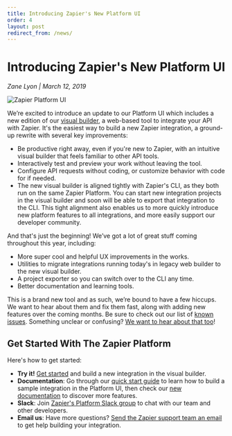 ```yaml
---
title: Introducing Zapier's New Platform UI
order: 4
layout: post
redirect_from: /news/
---
```


# Introducing Zapier's New Platform UI

_Zane Lyon \| March 12, 2019_

![Zapier Platform UI](https://cdn.zapier.com/storage/photos/5eb1c7c2281da6c2fa5de7b89e3293e0.png)

We’re excited to introduce an update to our Platform UI which includes a new edition of our [visual builder](https://zapier.com/app/developer/), a web-based tool to integrate your API with Zapier. It's the easiest way to build a new Zapier integration, a ground-up rewrite with several key improvements:

- Be productive right away, even if you're new to Zapier, with an intuitive visual builder that feels familiar to other API tools.
- Interactively test and preview your work without leaving the tool.
- Configure API requests without coding, or customize behavior with code for if needed.
- The new visual builder is aligned tightly with Zapier's CLI, as they both run on the same Zapier Platform. You can start new integration projects in the visual builder and soon will be able to export that integration to the CLI. This tight alignment also enables us to more quickly introduce new platform features to all integrations, and more easily support our developer community.

And that's just the beginning! We’ve got a lot of great stuff coming throughout this year, including:

- More super cool and helpful UX improvements in the works.
- Utilities to migrate integrations running today's in legacy web builder to the new visual builder.
- A project exporter so you can switch over to the CLI any time.
- Better documentation and learning tools.

This is a brand new tool and as such, we’re bound to have a few hiccups. We want to hear about them and fix them fast, along with adding new features over the coming months. Be sure to check out our list of [known issues](https://platform.zapier.com/docs/knownissues). Something unclear or confusing? [We want to hear about that too](mailto:partners@zapier.com)!

## Get Started With The Zapier Platform

Here's how to get started:

- **Try it!** [Get started](https://zapier.com/app/developer/) and build a new integration in the visual builder.
- **Documentation**: Go through our [quick start guide](https://platform.zapier.com/quickstart/introduction) to learn how to build a sample integration in the Platform UI, then check our [new documentation](https://platform.zapier.com/quickstart/introduction) to discover more features.
- **Slack**: Join [Zapier's Platform Slack group](https://zapier-platform.slack.com/join/shared_invite/enQtNTg1MjM5NjMzNTI3LTUyYWJjM2E1NTQ3NjViMGY0MzQ1NWJiMDJmNjcyNTJjMWRlOTg4MTNjOWEwNDFlNGExODU5OTgzNWM3MzZlMjk) to chat with our team and other developers.
- **Email us**: Have more questions? [Send the Zapier support team an email](mailto:partners@zapier.com) to get help building your integration.
